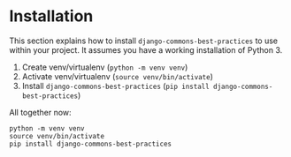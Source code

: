 # Installation

This section explains how to install `django-commons-best-practices` to use within
your project. It assumes you have a working installation of Python 3.

1. Create venv/virtualenv (`python -m venv venv`)
2. Activate venv/virtualenv (`source venv/bin/activate`)
3. Install `django-commons-best-practices` (`pip install django-commons-best-practices`)

All together now:

```shell
python -m venv venv
source venv/bin/activate
pip install django-commons-best-practices
```
